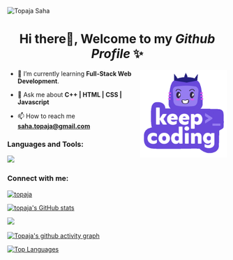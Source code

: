 
![Topaja Saha](https://github.com/topaja/topaja/assets/87275904/8ac71bd5-586b-46a3-ad31-cef8c9d95eaf)

<h1 align="center">Hi there👋, Welcome to my <i>Github Profile</i> ✨</h1>

<!--<img align="right" alt="Coding" width="400" src="https://cdn.dribbble.com/userupload/3004204/file/original-a03b5e672824cdc769fe1c0ce574d6d8.gif" />-->
<!--<img align="right" alt="Coding" width="400" src="https://miro.medium.com/max/1400/0*yBvA5CnEX3Sd4aod.gif"> -->
<img align="right" alt="Coding" width="200" src="https://raw.githubusercontent.com/03prashantpk/03prashantpk/main/assets/keep_coding.gif">


- 🌱 I’m currently learning **Full-Stack Web Development**.

- 💬 Ask me about **C++  |  HTML  | CSS  |  Javascript**

- 📫 How to reach me **saha.topaja@gmail.com**


  
<h3 align="left">Languages and Tools:</h3>
<p align="left">
  <a href="https://skillicons.dev"><img src="https://skillicons.dev/icons?i=git,github,cpp,html,css,js,react,figma,xd" /></a>
</p>

<h3 align="left">Connect with me:</h3>
<p align="left">
<a href="https://www.linkedin.com/in/topajas/" target="blank"><img align="center" src="https://raw.githubusercontent.com/rahuldkjain/github-profile-readme-generator/master/src/images/icons/Social/linked-in-alt.svg" alt="topaja" height="30" width="40" /></a>
</p>


<a href="https://github.com/topaja"><img src="https://github-readme-stats.vercel.app/api?username=topaja&show_icons=true&hide=&count_private=true&title_color=a855f7&text_color=ffffff&icon_color=6366f1&bg_color=000000&hide_border=true&show_icons=true" alt="topaja's GitHub stats" /></a>

<a href="https://github.com/topaja"><img src="https://github-readme-streak-stats.herokuapp.com/?user=topaja&stroke=ffffff&background=000000&ring=a855f7&fire=a855f7&currStreakNum=ffffff&currStreakLabel=a855f7&sideNums=ffffff&sideLabels=ffffff&dates=ffffff&hide_border=true" /></a>


[![Topaja's github activity graph](https://github-readme-activity-graph.vercel.app/graph?username=topaja&theme=gotham)](https://github.com/ashutosh00710/github-readme-activity-graph)

<a href="https://github.com/topaja" align="left"><img src="https://github-readme-stats.vercel.app/api/top-langs/?username=topaja&langs_count=10&title_color=a855f7&text_color=ffffff&icon_color=6366f1&bg_color=000000&hide_border=true&locale=en&custom_title=Top%20%Languages" alt="Top Languages" /></a>

